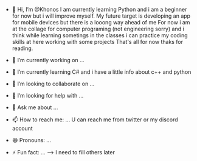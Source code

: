 - 👋 Hi, I’m @Khonos
I am currently learning Python and i am a beginner for now but i will improve myself.
My future target is developing an app for mobile devices but there is a looong way ahead of me
For now i am at the collage for computer programing (not engineering sorry) and i think while learning sometings in the classes i can practice my coding skills at here working with some projects
That's all for now thaks for reading.

- 🔭 I’m currently working on ...
- 🌱 I’m currently learning C# and i have a little info about c++ and python
- 👯 I’m looking to collaborate on ...
- 🤔 I’m looking for help with ...
- 💬 Ask me about ...
- 📫 How to reach me: ... U can reach me from twitter or my discord account
- 😄 Pronouns: ...
- ⚡ Fun fact: ...
--> I need to fill others later 
